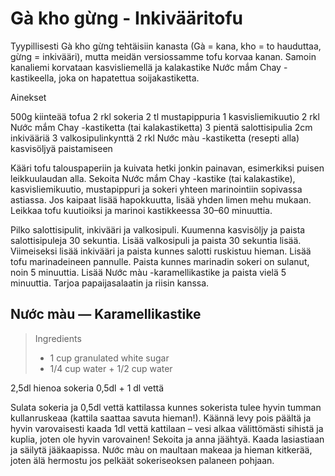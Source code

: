 # Gà kho gừng - Inkivääritofu
Tyypillisesti Gà kho gừng tehtäisiin kanasta (Gà = kana, kho = to hauduttaa, gừng = inkivääri), mutta meidän versiossamme tofu korvaa kanan. Samoin kanaliemi korvataan kasvisliemellä ja kalakastike Nước mắm Chay -kastikeella, joka on hapatettua soijakastiketta.

Ainekset

500g kiinteää tofua
2 rkl sokeria
2 tl mustapippuria
1 kasvisliemikuutio
2 rkl Nước mắm Chay -kastiketta (tai kalakastiketta)
3 pientä salottisipulia
2cm inkivääriä
3 valkosipulinkynttä
2 rkl Nước màu -kastiketta (resepti alla)
kasvisöljyä paistamiseen

Kääri tofu talouspaperiin ja kuivata hetki jonkin painavan, esimerkiksi puisen leikkuulaudan alla. Sekoita Nước mắm Chay -kastike (tai kalakastike), kasvisliemikuutio, mustapippuri ja sokeri yhteen marinointiin sopivassa astiassa. Jos kaipaat lisää hapokkuutta, lisää yhden limen mehu mukaan. Leikkaa tofu kuutioiksi ja marinoi kastikkeessa 30–60 minuuttia. 

Pilko salottisipulit, inkivääri ja valkosipuli. Kuumenna kasvisöljy ja paista salottisipuleja 30 sekuntia. Lisää valkosipuli ja paista 30 sekuntia lisää. Viimeiseksi lisää inkivääri ja paista kunnes salotti ruskistuu hieman. Lisää tofu marinadeineen pannulle. Paista kunnes marinadin sokeri on sulanut, noin 5 minuuttia. Lisää Nước màu -karamellikastike ja paista vielä 5 minuuttia. Tarjoa papaijasalaatin ja riisin kanssa.

## Nước màu — Karamellikastike
> Ingredients
> - 1 cup granulated white sugar
> - 1/4 cup water + 1/2 cup water

2,5dl hienoa sokeria
0,5dl + 1 dl vettä

Sulata sokeria ja 0,5dl vettä kattilassa kunnes sokerista tulee hyvin tumman kullanruskeaa (kattila saattaa savuta hieman!). Käännä levy pois päältä ja hyvin varovaisesti kaada 1dl vettä kattilaan – vesi alkaa välittömästi sihistä ja kuplia, joten ole hyvin varovainen! Sekoita ja anna jäähtyä. Kaada lasiastiaan ja säilytä jääkaapissa. Nước màu on maultaan makeaa ja hieman kitkerää, joten älä hermostu jos pelkäät sokeriseoksen palaneen pohjaan.

